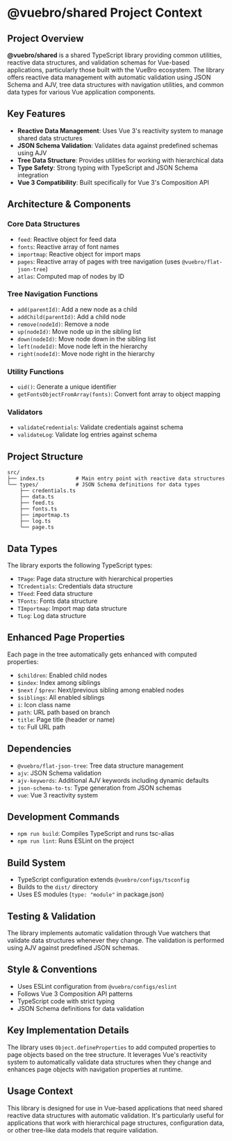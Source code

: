 # @vuebro/shared Project Context

## Project Overview

**@vuebro/shared** is a shared TypeScript library providing common utilities, reactive data structures, and validation schemas for Vue-based applications, particularly those built with the VueBro ecosystem. The library offers reactive data management with automatic validation using JSON Schema and AJV, tree data structures with navigation utilities, and common data types for various Vue application components.

## Key Features

- **Reactive Data Management**: Uses Vue 3's reactivity system to manage shared data structures
- **JSON Schema Validation**: Validates data against predefined schemas using AJV
- **Tree Data Structure**: Provides utilities for working with hierarchical data
- **Type Safety**: Strong typing with TypeScript and JSON Schema integration
- **Vue 3 Compatibility**: Built specifically for Vue 3's Composition API

## Architecture & Components

### Core Data Structures
- `feed`: Reactive object for feed data
- `fonts`: Reactive array of font names
- `importmap`: Reactive object for import maps
- `pages`: Reactive array of pages with tree navigation (uses `@vuebro/flat-json-tree`)
- `atlas`: Computed map of nodes by ID

### Tree Navigation Functions
- `add(parentId)`: Add a new node as a child
- `addChild(parentId)`: Add a child node
- `remove(nodeId)`: Remove a node
- `up(nodeId)`: Move node up in the sibling list
- `down(nodeId)`: Move node down in the sibling list
- `left(nodeId)`: Move node left in the hierarchy
- `right(nodeId)`: Move node right in the hierarchy

### Utility Functions
- `uid()`: Generate a unique identifier
- `getFontsObjectFromArray(fonts)`: Convert font array to object mapping

### Validators
- `validateCredentials`: Validate credentials against schema
- `validateLog`: Validate log entries against schema

## Project Structure

```
src/
├── index.ts          # Main entry point with reactive data structures
└── types/            # JSON Schema definitions for data types
    ├── credentials.ts
    ├── data.ts
    ├── feed.ts
    ├── fonts.ts
    ├── importmap.ts
    ├── log.ts
    └── page.ts
```

## Data Types

The library exports the following TypeScript types:
- `TPage`: Page data structure with hierarchical properties
- `TCredentials`: Credentials data structure
- `TFeed`: Feed data structure
- `TFonts`: Fonts data structure
- `TImportmap`: Import map data structure
- `TLog`: Log data structure

## Enhanced Page Properties

Each page in the tree automatically gets enhanced with computed properties:
- `$children`: Enabled child nodes
- `$index`: Index among siblings
- `$next` / `$prev`: Next/previous sibling among enabled nodes
- `$siblings`: All enabled siblings
- `i`: Icon class name
- `path`: URL path based on branch
- `title`: Page title (header or name)
- `to`: Full URL path

## Dependencies

- `@vuebro/flat-json-tree`: Tree data structure management
- `ajv`: JSON Schema validation
- `ajv-keywords`: Additional AJV keywords including dynamic defaults
- `json-schema-to-ts`: Type generation from JSON schemas
- `vue`: Vue 3 reactivity system

## Development Commands

- `npm run build`: Compiles TypeScript and runs tsc-alias
- `npm run lint`: Runs ESLint on the project

## Build System

- TypeScript configuration extends `@vuebro/configs/tsconfig`
- Builds to the `dist/` directory
- Uses ES modules (`type: "module"` in package.json)

## Testing & Validation

The library implements automatic validation through Vue watchers that validate data structures whenever they change. The validation is performed using AJV against predefined JSON schemas.

## Style & Conventions

- Uses ESLint configuration from `@vuebro/configs/eslint`
- Follows Vue 3 Composition API patterns
- TypeScript code with strict typing
- JSON Schema definitions for data validation

## Key Implementation Details

The library uses `Object.defineProperties` to add computed properties to page objects based on the tree structure. It leverages Vue's reactivity system to automatically validate data structures when they change and enhances page objects with navigation properties at runtime.

## Usage Context

This library is designed for use in Vue-based applications that need shared reactive data structures with automatic validation. It's particularly useful for applications that work with hierarchical page structures, configuration data, or other tree-like data models that require validation.